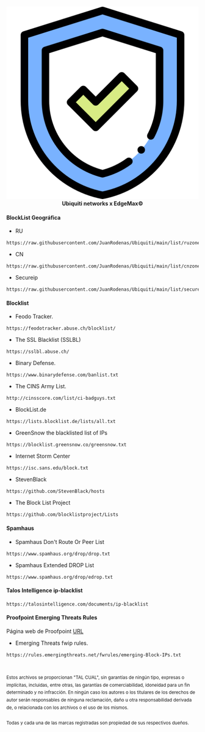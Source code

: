 <p align="center">
    <a href="https://www.ui.com/">
        <img src="https://github.com/JuanRodenas/Ubiquiti/blob/main/files/shield.png" alt="UbiquitiXEdgeMax">
    </a>
    <br>
    <strong>Ubiquiti networks x EdgeMax©</strong>
</p>
<!-- markdownlint-enable MD033 -->

#### BlockList Geográfica
- RU
~~~
https://raw.githubusercontent.com/JuanRodenas/Ubiquiti/main/list/ruzone.raw
~~~

- CN
~~~
https://raw.githubusercontent.com/JuanRodenas/Ubiquiti/main/list/cnzone.raw
~~~

- Secureip
~~~
https://raw.githubusercontent.com/JuanRodenas/Ubiquiti/main/list/secureip.raw
~~~

#### Blocklist
- Feodo Tracker.
~~~
https://feodotracker.abuse.ch/blocklist/
~~~

- The SSL Blacklist (SSLBL)
~~~
https://sslbl.abuse.ch/
~~~

- Binary Defense.
~~~
https://www.binarydefense.com/banlist.txt
~~~

- The CINS Army List.
~~~
http://cinsscore.com/list/ci-badguys.txt
~~~

- BlockList.de
~~~
https://lists.blocklist.de/lists/all.txt
~~~

- GreenSnow the blacklisted list of IPs
~~~
https://blocklist.greensnow.co/greensnow.txt
~~~

- Internet Storm Center
~~~
https://isc.sans.edu/block.txt
~~~

- StevenBlack
~~~
https://github.com/StevenBlack/hosts
~~~

- The Block List Project
~~~
https://github.com/blocklistproject/Lists
~~~

#### Spamhaus
- Spamhaus Don't Route Or Peer List
~~~
https://www.spamhaus.org/drop/drop.txt
~~~

- Spamhaus Extended DROP List
~~~
https://www.spamhaus.org/drop/edrop.txt
~~~

#### Talos Intelligence ip-blacklist
~~~
https://talosintelligence.com/documents/ip-blacklist
~~~


#### Proofpoint Emerging Threats Rules

Página web de Proofpoint [URL](https://rules.emergingthreats.net/)

- Emerging Threats fwip rules.
~~~
https://rules.emergingthreats.net/fwrules/emerging-Block-IPs.txt
~~~

&nbsp;

<sup>Estos archivos se proporcionan "TAL CUAL", sin garantías de ningún tipo, expresas o implícitas, incluidas, entre otras, las garantías de comerciabilidad, idoneidad para un fin determinado y no infracción. En ningún caso los autores o los titulares de los derechos de autor serán responsables de ninguna reclamación, daño u otra responsabilidad derivada de, o relacionada con los archivos o el uso de los mismos.</sup>

<sub>Todas y cada una de las marcas registradas son propiedad de sus respectivos dueños.</sub>